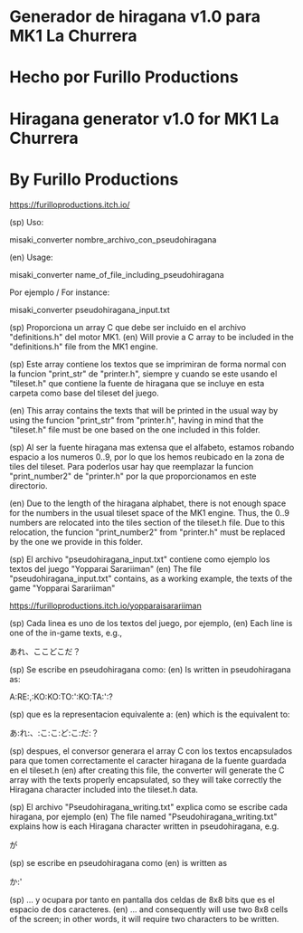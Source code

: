 # Generador de hiragana v1.0 para MK1 La Churrera
# Hecho por Furillo Productions

# Hiragana generator v1.0 for MK1 La Churrera
# By Furillo Productions

https://furilloproductions.itch.io/

(sp) Uso:

misaki_converter nombre_archivo_con_pseudohiragana

(en) Usage:

misaki_converter name_of_file_including_pseudohiragana

Por ejemplo / For instance: 

misaki_converter pseudohiragana_input.txt

(sp) Proporciona un array C que debe ser incluido en el archivo "definitions.h" del motor MK1.
(en) Will provie a C array to be included in the "definitions.h" file from the MK1 engine.

(sp) Este array contiene los textos que se imprimiran de forma normal con la funcion "print_str" de "printer.h", siempre y cuando 
se este usando el "tileset.h" que contiene la fuente de hiragana que se incluye en esta carpeta como base del tileset del juego.

(en) This array contains the texts that will be printed in the usual way by using the funcion "print_str" from "printer.h", having in mind
that the "tileset.h" file must be one based on the one included in this folder. 

(sp) Al ser la fuente hiragana mas extensa que el alfabeto, estamos robando espacio a los numeros 0..9, por lo que los hemos reubicado en la zona de tiles del tileset. Para poderlos usar hay que reemplazar la funcion "print_number2" de "printer.h" por la que proporcionamos en este directorio.

(en) Due to the length of the hiragana alphabet, there is not enough space for the numbers in the usual tileset space of the MK1 engine. Thus, 
the 0..9 numbers are relocated into the tiles section of the tileset.h file. Due to this relocation, the funcion "print_number2" from "printer.h" must be replaced by the one we provide in this folder.

(sp) El archivo "pseudohiragana_input.txt" contiene como ejemplo los textos del juego "Yopparai Sarariiman" 
(en) The file "pseudohiragana_input.txt" contains, as a working example, the texts of the game "Yopparai Sarariiman"  

https://furilloproductions.itch.io/yopparaisarariiman

(sp) Cada linea es uno de los textos del juego, por ejemplo,
(en) Each line is one of the in-game texts, e.g.,

あれ、ここどこだ？

(sp) Se escribe en pseudohiragana como:
(en) Is written in pseudohiragana as:

A:RE:,:KO:KO:TO:':KO:TA:':?

(sp) que es la representacion equivalente a:
(en) which is the equivalent to:

あ:れ:、:こ:こ:ど:こ:だ:？

(sp) despues, el conversor generara el array C con los textos encapsulados para que tomen correctamente el caracter hiragana de la fuente guardada en el tileset.h
(en) after creating this file, the converter will generate the C array with the texts properly encapsulated, so they will take correctly the Hiragana character included into the tileset.h data.

(sp) El archivo "Pseudohiragana_writing.txt" explica como se escribe cada hiragana, por ejemplo 
(en) The file named "Pseudohiragana_writing.txt" explains how is each Hiragana character written in pseudohiragana, e.g.

が 

(sp) se escribe en pseudohiragana como 
(en) is written as

か:'

(sp) ... y ocupara por tanto en pantalla dos celdas de 8x8 bits que es el espacio de dos caracteres.
(en) ... and consequently will use two 8x8 cells of the screen; in other words, it will require two characters to be written.
